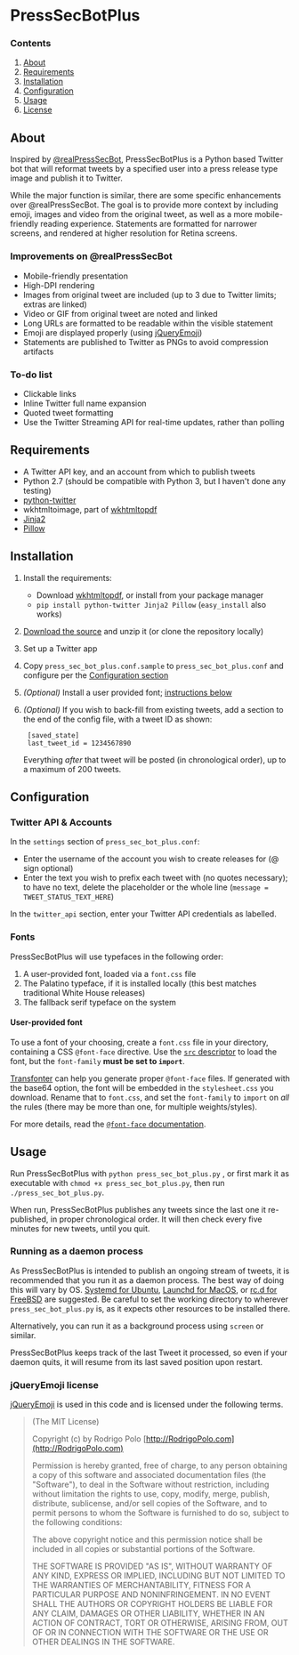 # PressSecBotPlus
### Contents
1. [About](#about)
2. [Requirements](#requirements)
3. [Installation](#installation)
4. [Configuration](#configuration)
5. [Usage](#usage)
6. [License](#license)

## About
Inspired by [@realPressSecBot](https://twitter.com/realPressSecBot), PressSecBotPlus is a Python based Twitter bot that will reformat tweets by a specified user into a press release type image and publish it to Twitter.

While the major function is similar, there are some specific enhancements over @realPressSecBot. The goal is to provide more context by including emoji, images and video from the original tweet, as well as a more mobile-friendly reading experience. Statements are formatted for narrower screens, and rendered at higher resolution for Retina screens.

### Improvements on @realPressSecBot
- Mobile-friendly presentation
- High-DPI rendering
- Images from original tweet are included (up to 3 due to Twitter limits; extras are linked)
- Video or GIF from original tweet are noted and linked
- Long URLs are formatted to be readable within the visible statement
- Emoji are displayed properly (using [jQueryEmoji][])
- Statements are published to Twitter as PNGs to avoid compression artifacts

### To-do list
- Clickable links
- Inline Twitter full name expansion
- Quoted tweet formatting
- Use the Twitter Streaming API for real-time updates, rather than polling

## Requirements
- A Twitter API key, and an account from which to publish tweets
- Python 2.7 (should be compatible with Python 3, but I haven't done any testing)
- [python-twitter](https://github.com/bear/python-twitter)
- wkhtmltoimage, part of [wkhtmltopdf](https://wkhtmltopdf.org/)
- [Jinja2](http://jinja.pocoo.org)
- [Pillow](https://python-pillow.org)

## Installation
1. Install the requirements:
    - Download [wkhtmltopdf](https://wkhtmltopdf.org/downloads.html), or install from your package manager
    - `pip install python-twitter Jinja2 Pillow` (`easy_install` also works)
2. [Download the source](https://github.com/robmathers/PressSecBotPlus/archive/master.zip) and unzip it (or clone the repository locally)
3. Set up a Twitter app
4. Copy `press_sec_bot_plus.conf.sample` to `press_sec_bot_plus.conf` and configure per the [Configuration section](#configuration)
5. *(Optional)* Install a user provided font; [instructions below](#fonts)
6. *(Optional)* If you wish to back-fill from existing tweets, add a section to the end of the config file, with a tweet ID as shown:

        [saved_state]
        last_tweet_id = 1234567890

    Everything *after* that tweet will be posted (in chronological order), up to a maximum of 200 tweets.

## Configuration
### Twitter API & Accounts
In the `settings` section of `press_sec_bot_plus.conf`:

- Enter the username of the account you wish to create releases for (@ sign optional)
- Enter the text you wish to prefix each tweet with (no quotes necessary); to have no text, delete the placeholder or the whole line (`message = TWEET_STATUS_TEXT_HERE`)

In the `twitter_api` section, enter your Twitter API credentials as labelled.

### Fonts
PressSecBotPlus will use typefaces in the following order:

1. A user-provided font, loaded via a `font.css` file
2. The Palatino typeface, if it is installed locally (this best matches traditional White House releases)
3. The fallback serif typeface on the system

#### User-provided font
To use a font of your choosing, create a `font.css` file in your directory, containing a CSS `@font-face` directive. Use the [`src` descriptor][src] to load the font, but the `font-family` **must be set to `import`**.

[Transfonter][] can help you generate proper `@font-face` files. If generated with the base64 option, the font will be embedded in the `stylesheet.css` you download. Rename that to `font.css`, and set the `font-family` to `import` on *all* the rules (there may be more than one, for multiple weights/styles).

For more details, read the [`@font-face` documentation][font-face].

[src]: https://developer.mozilla.org/en-US/docs/Web/CSS/@font-face/src
[transfonter]: https://transfonter.org
[font-face]: https://developer.mozilla.org/en-US/docs/Web/CSS/@font-face


## Usage
Run PressSecBotPlus with `python press_sec_bot_plus.py` , or first mark it as executable with `chmod +x press_sec_bot_plus.py`, then run `./press_sec_bot_plus.py`.

When run, PressSecBotPlus publishes any tweets since the last one it re-published, in proper chronological order. It will then check every five minutes for new tweets, until you quit.

### Running as a daemon process
As PressSecBotPlus is intended to publish an ongoing stream of tweets, it is recommended that you run it as a daemon process. The best way of doing this will vary by OS. [Systemd for Ubuntu](https://wiki.ubuntu.com/SystemdForUpstartUsers), [Launchd for MacOS](https://alvinalexander.com/mac-os-x/mac-osx-startup-crontab-launchd-jobs), or [rc.d for FreeBSD](https://www.freebsd.org/doc/en/articles/rc-scripting/rcng-daemon.html) are suggested. Be careful to set the working directory to wherever `press_sec_bot_plus.py` is, as it expects other resources to be installed there.

Alternatively, you can run it as a background process using `screen` or similar.

PressSecBotPlus keeps track of the last Tweet it processed, so even if your daemon quits, it will resume from its last saved position upon restart.


### jQueryEmoji license
[jQueryEmoji][] is used in this code and is licensed under the following terms.

>(The MIT License)
>
>Copyright (c) by Rodrigo Polo [http://RodrigoPolo.com](http://RodrigoPolo.com)
>
>Permission is hereby granted, free of charge, to any person obtaining a copy of this software and associated documentation files (the "Software"), to deal in the Software without restriction, including without limitation the rights to use, copy, modify, merge, publish, distribute, sublicense, and/or sell copies of the Software, and to permit persons to whom the Software is furnished to do so, subject to the following conditions:
>
>The above copyright notice and this permission notice shall be included in all copies or substantial portions of the Software.
>
>THE SOFTWARE IS PROVIDED "AS IS", WITHOUT WARRANTY OF ANY KIND, EXPRESS OR IMPLIED, INCLUDING BUT NOT LIMITED TO THE WARRANTIES OF MERCHANTABILITY, FITNESS FOR A PARTICULAR PURPOSE AND NONINFRINGEMENT. IN NO EVENT SHALL THE AUTHORS OR COPYRIGHT HOLDERS BE LIABLE FOR ANY CLAIM, DAMAGES OR OTHER LIABILITY, WHETHER IN AN ACTION OF CONTRACT, TORT OR OTHERWISE, ARISING FROM, OUT OF OR IN CONNECTION WITH THE SOFTWARE OR THE USE OR OTHER DEALINGS IN THE SOFTWARE.


[jQueryEmoji]: https://github.com/rodrigopolo/jqueryemoji
